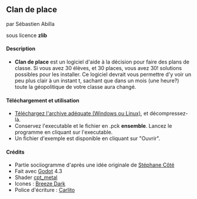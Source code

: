 ## Clan de place

par Sébastien Abilla

sous licence **zlib**

#### Description

* **Clan de place** est un logiciel d'aide à la décision pour faire des plans de classe. Si vous avez 30 élèves, et 30 places, vous avez 30! solutions possibles pour les installer. Ce logiciel devrait vous permettre d'y voir un peu plus clair à un instant t, sachant que dans un mois (une heure?) toute la géopolitique de votre classe aura changé.

#### Téléchargement et utilisation

* [Téléchargez l'archive adéquate (Windows ou Linux)](https://github.com/sebabilla/CDP/releases/latest), et décompressez-là.
* Conservez l'executable et le fichier en .pck **ensemble**. Lancez le programme en cliquant sur l'executable.
* Un fichier d'exemple est disponible en cliquant sur "Ouvrir".

#### Crédits

* Partie sociiogramme d'après une idée originale de [Stéphane Côté](http://www.stephanecote.org/2014/03/27/gestion-de-classe-le-post-it-qui-supporte-lautonomie/)
* Fait avec [Godot](https://godotengine.org/) 4.3
* Shader [cpt_metal](https://godotshaders.com/shader/line2d-animation/)
* Icones : [Breeze Dark](https://github.com/KDE/breeze-icons)
* Police d'écriture : [Carlito](https://github.com/googlefonts/carlito)

